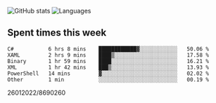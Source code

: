 ![GitHub stats](https://github-readme-stats.vercel.app/api?username=emipa606&theme=github_dark&show_icons=true) 
![Languages](https://github-readme-stats.vercel.app/api/top-langs/?username=emipa606&theme=github_dark&layout=compact)

## Spent times this week
<!--START_SECTION:waka-->

```text
C#           6 hrs 8 mins    ████████████▓░░░░░░░░░░░░   50.06 %
XAML         2 hrs 9 mins    ████▒░░░░░░░░░░░░░░░░░░░░   17.58 %
Binary       1 hr 59 mins    ████░░░░░░░░░░░░░░░░░░░░░   16.21 %
XML          1 hr 42 mins    ███▒░░░░░░░░░░░░░░░░░░░░░   13.93 %
PowerShell   14 mins         ▓░░░░░░░░░░░░░░░░░░░░░░░░   02.02 %
Other        1 min           ░░░░░░░░░░░░░░░░░░░░░░░░░   00.19 %
```

<!--END_SECTION:waka-->


26012022/8690260
